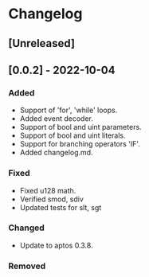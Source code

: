 # Changelog

## [Unreleased]


## [0.0.2] - 2022-10-04

### Added

- Support of 'for', 'while' loops.
- Added event decoder.
- Support of bool and uint parameters.
- Support of bool and uint literals.
- Support for branching operators 'IF'.
- Added changelog.md.

### Fixed

- Fixed u128 math.
- Verified smod, sdiv
- Updated tests for slt, sgt

### Changed

- Update to aptos 0.3.8.

### Removed
